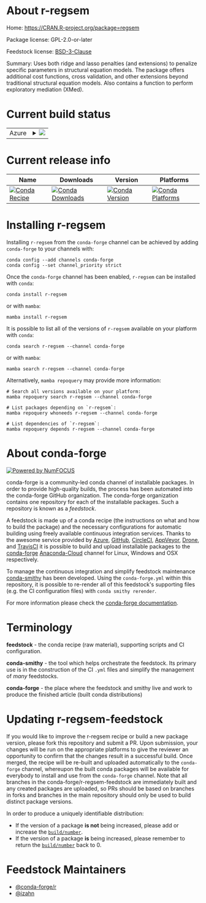 About r-regsem
==============

Home: https://CRAN.R-project.org/package=regsem

Package license: GPL-2.0-or-later

Feedstock license: [BSD-3-Clause](https://github.com/conda-forge/r-regsem-feedstock/blob/main/LICENSE.txt)

Summary: Uses both ridge and lasso penalties (and extensions) to penalize specific parameters in structural equation models. The package offers additional cost functions, cross validation, and other extensions beyond traditional structural equation models. Also contains a function to perform exploratory mediation (XMed).

Current build status
====================


<table>
    
  <tr>
    <td>Azure</td>
    <td>
      <details>
        <summary>
          <a href="https://dev.azure.com/conda-forge/feedstock-builds/_build/latest?definitionId=13350&branchName=main">
            <img src="https://dev.azure.com/conda-forge/feedstock-builds/_apis/build/status/r-regsem-feedstock?branchName=main">
          </a>
        </summary>
        <table>
          <thead><tr><th>Variant</th><th>Status</th></tr></thead>
          <tbody><tr>
              <td>linux_64_r_base4.0</td>
              <td>
                <a href="https://dev.azure.com/conda-forge/feedstock-builds/_build/latest?definitionId=13350&branchName=main">
                  <img src="https://dev.azure.com/conda-forge/feedstock-builds/_apis/build/status/r-regsem-feedstock?branchName=main&jobName=linux&configuration=linux_64_r_base4.0" alt="variant">
                </a>
              </td>
            </tr><tr>
              <td>linux_64_r_base4.1</td>
              <td>
                <a href="https://dev.azure.com/conda-forge/feedstock-builds/_build/latest?definitionId=13350&branchName=main">
                  <img src="https://dev.azure.com/conda-forge/feedstock-builds/_apis/build/status/r-regsem-feedstock?branchName=main&jobName=linux&configuration=linux_64_r_base4.1" alt="variant">
                </a>
              </td>
            </tr><tr>
              <td>osx_64_r_base4.0</td>
              <td>
                <a href="https://dev.azure.com/conda-forge/feedstock-builds/_build/latest?definitionId=13350&branchName=main">
                  <img src="https://dev.azure.com/conda-forge/feedstock-builds/_apis/build/status/r-regsem-feedstock?branchName=main&jobName=osx&configuration=osx_64_r_base4.0" alt="variant">
                </a>
              </td>
            </tr><tr>
              <td>osx_64_r_base4.1</td>
              <td>
                <a href="https://dev.azure.com/conda-forge/feedstock-builds/_build/latest?definitionId=13350&branchName=main">
                  <img src="https://dev.azure.com/conda-forge/feedstock-builds/_apis/build/status/r-regsem-feedstock?branchName=main&jobName=osx&configuration=osx_64_r_base4.1" alt="variant">
                </a>
              </td>
            </tr><tr>
              <td>win_64_r_base4.0</td>
              <td>
                <a href="https://dev.azure.com/conda-forge/feedstock-builds/_build/latest?definitionId=13350&branchName=main">
                  <img src="https://dev.azure.com/conda-forge/feedstock-builds/_apis/build/status/r-regsem-feedstock?branchName=main&jobName=win&configuration=win_64_r_base4.0" alt="variant">
                </a>
              </td>
            </tr><tr>
              <td>win_64_r_base4.1</td>
              <td>
                <a href="https://dev.azure.com/conda-forge/feedstock-builds/_build/latest?definitionId=13350&branchName=main">
                  <img src="https://dev.azure.com/conda-forge/feedstock-builds/_apis/build/status/r-regsem-feedstock?branchName=main&jobName=win&configuration=win_64_r_base4.1" alt="variant">
                </a>
              </td>
            </tr>
          </tbody>
        </table>
      </details>
    </td>
  </tr>
</table>

Current release info
====================

| Name | Downloads | Version | Platforms |
| --- | --- | --- | --- |
| [![Conda Recipe](https://img.shields.io/badge/recipe-r--regsem-green.svg)](https://anaconda.org/conda-forge/r-regsem) | [![Conda Downloads](https://img.shields.io/conda/dn/conda-forge/r-regsem.svg)](https://anaconda.org/conda-forge/r-regsem) | [![Conda Version](https://img.shields.io/conda/vn/conda-forge/r-regsem.svg)](https://anaconda.org/conda-forge/r-regsem) | [![Conda Platforms](https://img.shields.io/conda/pn/conda-forge/r-regsem.svg)](https://anaconda.org/conda-forge/r-regsem) |

Installing r-regsem
===================

Installing `r-regsem` from the `conda-forge` channel can be achieved by adding `conda-forge` to your channels with:

```
conda config --add channels conda-forge
conda config --set channel_priority strict
```

Once the `conda-forge` channel has been enabled, `r-regsem` can be installed with `conda`:

```
conda install r-regsem
```

or with `mamba`:

```
mamba install r-regsem
```

It is possible to list all of the versions of `r-regsem` available on your platform with `conda`:

```
conda search r-regsem --channel conda-forge
```

or with `mamba`:

```
mamba search r-regsem --channel conda-forge
```

Alternatively, `mamba repoquery` may provide more information:

```
# Search all versions available on your platform:
mamba repoquery search r-regsem --channel conda-forge

# List packages depending on `r-regsem`:
mamba repoquery whoneeds r-regsem --channel conda-forge

# List dependencies of `r-regsem`:
mamba repoquery depends r-regsem --channel conda-forge
```


About conda-forge
=================

[![Powered by
NumFOCUS](https://img.shields.io/badge/powered%20by-NumFOCUS-orange.svg?style=flat&colorA=E1523D&colorB=007D8A)](https://numfocus.org)

conda-forge is a community-led conda channel of installable packages.
In order to provide high-quality builds, the process has been automated into the
conda-forge GitHub organization. The conda-forge organization contains one repository
for each of the installable packages. Such a repository is known as a *feedstock*.

A feedstock is made up of a conda recipe (the instructions on what and how to build
the package) and the necessary configurations for automatic building using freely
available continuous integration services. Thanks to the awesome service provided by
[Azure](https://azure.microsoft.com/en-us/services/devops/), [GitHub](https://github.com/),
[CircleCI](https://circleci.com/), [AppVeyor](https://www.appveyor.com/),
[Drone](https://cloud.drone.io/welcome), and [TravisCI](https://travis-ci.com/)
it is possible to build and upload installable packages to the
[conda-forge](https://anaconda.org/conda-forge) [Anaconda-Cloud](https://anaconda.org/)
channel for Linux, Windows and OSX respectively.

To manage the continuous integration and simplify feedstock maintenance
[conda-smithy](https://github.com/conda-forge/conda-smithy) has been developed.
Using the ``conda-forge.yml`` within this repository, it is possible to re-render all of
this feedstock's supporting files (e.g. the CI configuration files) with ``conda smithy rerender``.

For more information please check the [conda-forge documentation](https://conda-forge.org/docs/).

Terminology
===========

**feedstock** - the conda recipe (raw material), supporting scripts and CI configuration.

**conda-smithy** - the tool which helps orchestrate the feedstock.
                   Its primary use is in the construction of the CI ``.yml`` files
                   and simplify the management of *many* feedstocks.

**conda-forge** - the place where the feedstock and smithy live and work to
                  produce the finished article (built conda distributions)


Updating r-regsem-feedstock
===========================

If you would like to improve the r-regsem recipe or build a new
package version, please fork this repository and submit a PR. Upon submission,
your changes will be run on the appropriate platforms to give the reviewer an
opportunity to confirm that the changes result in a successful build. Once
merged, the recipe will be re-built and uploaded automatically to the
`conda-forge` channel, whereupon the built conda packages will be available for
everybody to install and use from the `conda-forge` channel.
Note that all branches in the conda-forge/r-regsem-feedstock are
immediately built and any created packages are uploaded, so PRs should be based
on branches in forks and branches in the main repository should only be used to
build distinct package versions.

In order to produce a uniquely identifiable distribution:
 * If the version of a package **is not** being increased, please add or increase
   the [``build/number``](https://docs.conda.io/projects/conda-build/en/latest/resources/define-metadata.html#build-number-and-string).
 * If the version of a package **is** being increased, please remember to return
   the [``build/number``](https://docs.conda.io/projects/conda-build/en/latest/resources/define-metadata.html#build-number-and-string)
   back to 0.

Feedstock Maintainers
=====================

* [@conda-forge/r](https://github.com/conda-forge/r/)
* [@izahn](https://github.com/izahn/)

